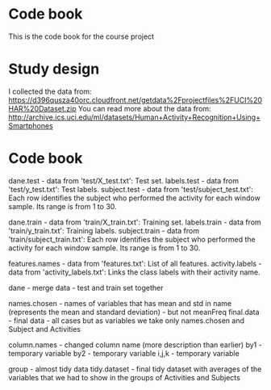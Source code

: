 
# Code book

This is the code book for the course project

# Study design
I collected the data from: https://d396qusza40orc.cloudfront.net/getdata%2Fprojectfiles%2FUCI%20HAR%20Dataset.zip 
You can read more about the data from: http://archive.ics.uci.edu/ml/datasets/Human+Activity+Recognition+Using+Smartphones 

# Code book

dane.test - data from 'test/X_test.txt': Test set.
labels.test - data from 'test/y_test.txt': Test labels.
subject.test - data from 'test/subject_test.txt': Each row identifies the subject who performed the activity for each window sample. Its range is from 1 to 30. 


dane.train - data from 'train/X_train.txt': Training set.
labels.train - data from 'train/y_train.txt': Training labels.
subject.train - data from 'train/subject_train.txt': Each row identifies the subject who performed the activity for each window sample. Its range is from 1 to 30. 

features.names - data from 'features.txt': List of all features.
activity.labels - data from 'activity_labels.txt': Links the class labels with their activity name.

dane - merge data - test and train set together

names.chosen - names of variables that has mean and std in name (represents the mean and standard deviation) - but not meanFreq
final.data - final data - all cases but as variables we take only names.chosen and Subject and Activities

column.names - changed column name (more description than earlier)
by1 - temporary variable
by2 - temporary variable
i,j,k - temporary variable

group - almost tidy data
tidy.dataset - final tidy dataset with averages of the variables that we had to show in the groups of Activities and Subjects 
